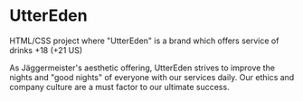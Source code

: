 # UtterEden
HTML/CSS project where "UtterEden" is a brand which offers service of drinks +18 (+21 US)

As Jäggermeister's aesthetic offering, UtterEden strives to improve the nights and "good nights" of everyone with our services daily. Our ethics and company culture are a must factor to our ultimate success. 
